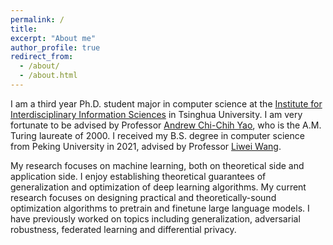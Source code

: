 ```yaml
---
permalink: /
title: 
excerpt: "About me"
author_profile: true
redirect_from:
  - /about/
  - /about.html
---
```


I am a third year Ph.D. student major in computer science at
the [Institute for Interdisciplinary Information Sciences](https://iiis.tsinghua.edu.cn/en/)
in Tsinghua University.
I am very fortunate to be advised by Professor [Andrew Chi-Chih Yao](https://iiis.tsinghua.edu.cn/en/yao/), who is the
A.M. Turing laureate of 2000. I received my B.S. degree in computer science from Peking University in 2021, advised by
Professor [Liwei Wang](http://www.liweiwang-pku.com).

My research focuses on machine learning, both on theoretical side and application side. I enjoy establishing theoretical guarantees of generalization and optimization of deep learning algorithms. My current research focuses on designing practical and theoretically-sound optimization algorithms to pretrain and finetune large language models. I have previously worked on topics including generalization, adversarial robustness, federated learning and differential privacy.

[//]: # (======)
